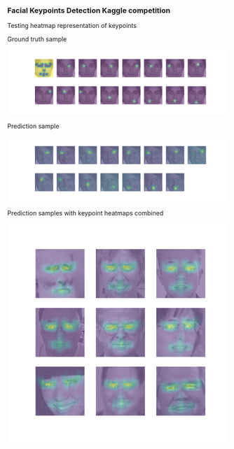 ### Facial Keypoints Detection Kaggle competition

Testing heatmap representation of keypoints

Ground truth sample

![Heatmaps](samples/heatmaps.png)

Prediction sample

![Prediction](samples/sample.15kp.eachheatmap.png)

Prediction samples with keypoint heatmaps combined

![Predictions](samples/sample.15kp.combinedheatmap.png)
